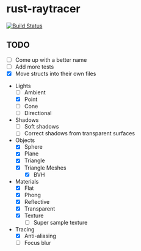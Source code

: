 # rust-raytracer
[![Build Status](https://travis-ci.com/ellishg/rust-raytracer.svg?token=g46Mfub8GMWqdPYXVqEs&branch=master)](https://travis-ci.com/sparkasaurusRex/rust-raytracer)

## TODO
- [ ] Come up with a better name
- [ ] Add more tests
- [x] Move structs into their own files
- Lights
  - [ ] Ambient
  - [x] Point
  - [ ] Cone
  - [ ] Directional
- Shadows
  - [ ] Soft shadows
  - [ ] Correct shadows from transparent surfaces
- Objects
  - [x] Sphere
  - [x] Plane
  - [x] Triangle
  - [x] Triangle Meshes
    - [x] BVH
- Materials
  - [x] Flat
  - [x] Phong
  - [x] Reflective
  - [x] Transparent
  - [x] Texture
    - [ ] Super sample texture
- Tracing
  - [x] Anti-aliasing
  - [ ] Focus blur
